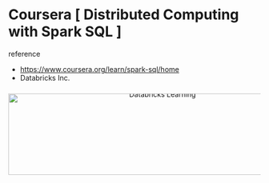 # Coursera [ Distributed Computing with Spark SQL ]

reference
- https://www.coursera.org/learn/spark-sql/home
- Databricks Inc.

<div style="text-align: center; line-height: 0; padding-top: 9px;">
  <img src="https://databricks.com/wp-content/uploads/2018/03/db-academy-rgb-1200px.png" alt="Databricks Learning" style="width: 600px; height: 163px">
</div>